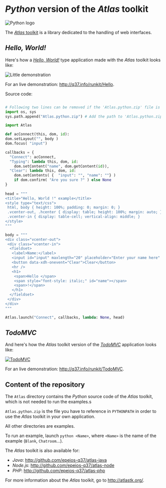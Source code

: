 # *Python* version of the *Atlas* toolkit

![Python logo](https://q37.info/download/assets/Python.png "Python")

The [*Atlas* toolkit](https://atlastk.org/) is a library dedicated to the handling of web interfaces.

## *Hello, World!*

Here's how a [*Hello, World!*](https://en.wikipedia.org/wiki/%22Hello,_World!%22_program) type application made with the *Atlas* toolkit looks like:

![Little demonstration](http://q37.info/download/assets/Hello.gif "A basic example")

For an live demonstration: <http://q37.info/runkit/Hello>.

Source code:

```Python

# Following two lines can be removed if the 'Atlas.python.zip' file is referenced in 'PYTHONPATH'
import os, sys
sys.path.append("Atlas.python.zip") # Add the path to 'Atlas.python.zip' if needed.

import Atlas

def acConnect(this, dom, id):
dom.setLayout("", body )
dom.focus( "input")

callbacks = {
  "Connect": acConnect,
  "Typing": lambda this, dom, id:
    dom.setContent("name", dom.getContent(id)),
  "Clear": lambda this, dom, id:
    dom.setContents( {  "input": "", "name": ""} )
    if dom.confirm( "Are you sure ?" ) else None
}
  
head = """
<title>"Hello, World !" example</title>
<style type="text/css">
 html, body { height: 100%; padding: 0; margin: 0; }
 .vcenter-out, .hcenter { display: table; height: 100%; margin: auto; }
 .vcenter-in { display: table-cell; vertical-align: middle; }
</style>
"""

body = """
<div class="vcenter-out">
 <div class="vcenter-in">
  <fieldset>
   <label>Name:</label>
   <input id="input" maxlength="20" placeholder="Enter your name here" type="text" data-xdh-onevent="input|Typing" />
   <button data-xdh-onevent="Clear">Clear</button>
   <hr />
   <h1>
    <span>Hello </span>
    <span style="font-style: italic;" id="name"></span>
    <span>!</span>
   </h1>
  </fieldset>
 </div>
</div>
"""

Atlas.launch("Connect", callbacks, lambda: None, head)
```

## *TodoMVC*

And here's how the *Atlas* toolkit version of the [*TodoMVC*](http://todomvc.com/) application looks like:

[![TodoMVC](http://q37.info/download/TodoMVC.gif "The TodoMVC application made with the Atlas toolkit")](https://github.com/epeios-q37/todomvc-java)

For an live demonstration: <http://q37.info/runkit/TodoMVC>.

## Content of the repository

The `Atlas` directory contains the *Python* source code of the *Atlas* toolkit, which is not needed to run the examples.s

`Atlas.python.zip` is the file you have to reference in `PYTHONPATH` in order to use the *Atlas* toolkit in your own application.

All other directories are examples.

To run an example, launch `python <Name>`, where `<Name>` is the name of the example (`Blank`, `Chatroom`…).

The *Atlas* toolkit is also available for:

- *Java*: <http://github.com/epeios-q37/atlas-java>
- *Node.js*: <http://github.com/epeios-q37/atlas-node>
- *PHP*: <http://github.com/epeios-q37/atlas-php>

For more information about the *Atlas* toolkit, go to <http://atlastk.org/>.